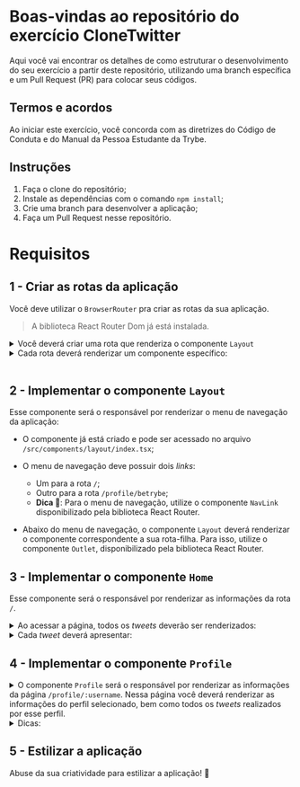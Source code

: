 # Boas-vindas ao repositório do exercício CloneTwitter

Aqui você vai encontrar os detalhes de como estruturar o desenvolvimento do seu exercício a partir deste repositório, utilizando uma branch específica e um Pull Request (PR) para colocar seus códigos.

## Termos e acordos

Ao iniciar este exercício, você concorda com as diretrizes do Código de Conduta e do Manual da Pessoa Estudante da Trybe.

## Instruções

1. Faça o clone do repositório;
2. Instale as dependências com o comando `npm install`;
3. Crie uma branch para desenvolver a aplicação;
4. Faça um Pull Request nesse repositório.

# Requisitos

## 1 - Criar as rotas da aplicação

Você deve utilizar o `BrowserRouter` pra criar as rotas da sua aplicação.

> A biblioteca React Router Dom já está instalada.

<details><summary>Você deverá criar uma rota que renderiza o componente <code>Layout</code></summary></br>

  - Esse componente já está criado e pode ser acessado no arquivo `/src/components/layout/index.tsx`;
  - Essa rota deverá envolver as rotas que renderizam os componentes `Home` e `Profile`, que serão criadas logo em seguida.

</details>

<details><summary>Cada rota deverá renderizar um componente específico:</summary></br>

  <details><summary> Rota <code>/</code></summary>

  - A rota `/` deve renderizar o componente `Home`, que está no arquivo `/src/pages`.

  </details>

  <details><summary> Rota <code>/profile/:username</code></summary>

  - A rota `/profile/:username` deve renderizar o componente `Profile` que está no arquivo `/src/pages`.

  </details>

  <details><summary> Para qualquer outra rota não mapeada</summary>

  Para qualquer outra rota não mapeada, deve ser renderizado um componente chamado `NotFound`.
  </details><br />

</details><br />

## 2 - Implementar o componente `Layout`

Esse componente será o responsável por renderizar o menu de navegação da aplicação:

- O componente já está criado e pode ser acessado no arquivo `/src/components/layout/index.tsx`;

- O menu de navegação deve possuir dois _links_:
  - Um para a rota `/`;
  - Outro para a rota `/profile/betrybe`;</br>
  - **Dica 👀**: Para o menu de navegação, utilize o componente `NavLink` disponibilizado pela biblioteca React Router.
- Abaixo do menu de navegação, o componente `Layout` deverá renderizar o componente correspondente a sua rota-filha. Para isso, utilize o componente `Outlet`, disponibilizado pela biblioteca React Router.

## 3 - Implementar o componente `Home`

Esse componente será o responsável por renderizar as informações da rota `/`.

<details><summary>Ao acessar a página, todos os <em>tweets</em> deverão ser renderizados:</summary></br>

- As informações dos _tweets_ podem ser obtidas por meio de uma requisição ao _endpoint_ `https://public-apis-dx1f2we3b-felipemuller20.vercel.app/api/tweets`;
- Enquanto a requisição está sendo realizada, uma mensagem deverá aparecer indicando que as informações estão sendo carregadas;

</details>

<details><summary>Cada <em>tweet</em> deverá apresentar:</summary></br>

- O _tweet_ em si (ou seja, a mensagem);
- As informações de quem realizou o _tweet_ (nome, usuário, imagem e foto);
- O usuário deverá ser um _link_ que, quando clicado, redirecionará para a página `/profile/username`. Por exemplo, em um _tweet_ da Trybe, ao clicar em `@betrybe`, a página deverá ser redirecionada para `/profile/betrybe`.

> Dica: Todas as informações podem ser obtidas por meio do retorno da requisição para recuperar os _tweets_.

</details>

## 4 - Implementar o componente `Profile`

<details><summary>O componente <code>Profile</code> será o responsável por renderizar as informações da página <code>/profile/:username</code>. Nessa página você deverá renderizar as informações do perfil selecionado, bem como todos os <em>tweets</em> realizados por esse perfil.</summary></br>

- As informações de todas as pessoas cadastradas no CloneTwitter podem ser acessadas por meio de uma requisição ao _endpoint_ `https://public-apis-dx1f2we3b-felipemuller20.vercel.app/api/twitter-users`:
  - Enquanto a aplicação realiza a requisição, você deverá renderizar uma mensagem indicando que as informações da página estão sendo carregadas.
- Ao acessar a página, a aplicação deverá renderizar as informações do perfil que está na URL. Por exemplo, na rota `/profile/betrybe`, a página deverá renderizar as informações do perfil `@betrybe`:
  - Renderize a imagem da capa (backgroundImage), imagem do perfil, nome, _username_ e todos os _tweets_ criados por esse perfil.

</details>

<details><summary>Dicas:</summary></br>

- Para recuperar as informações da URL, você pode utilizar o _hook_ `useParams`;
- Analise o retorno da API com o _endpoint_ `twitter-users`. Você encontrará uma chave `tweetsId` contendo o `id` de todos os _tweets_ realizados pelo respectivo perfil. Você pode utilizar essa informação em conjunto com a API com o _endpoint_ `/tweets` para renderizar todos os _tweets_ de um determinado perfil.

</details>

## 5 - Estilizar a aplicação

Abuse da sua criatividade para estilizar a aplicação! 🎨
